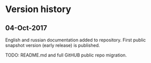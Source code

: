 # Version history

## 04-Oct-2017
English and russian documentation added to repository. First public snapshot version (early release) is published.

TODO: README.md and full GitHUB public repo migration.
